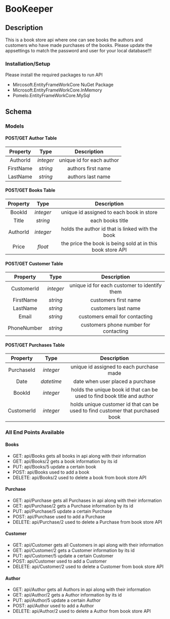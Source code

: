 # BooKeeper

## Description
 This is a book store api where one can see books the authors and customers who have made purchases of the books.
 Please update the appsettings to match the password and user for your local database!!!
 
 ### Installation/Setup
 Please install the required packages to run API
 - Mircosoft.EntityFrameWorkCore NuGet Package
 - Microsoft.EntityFrameWorkCore.InMemory
 - Pomelo.EntityFrameWorkCore.MySql


## Schema 

### Models

#### POST/GET Author Table

| Property | Type | Description |
| :---: | :---: |  :---: | 
| AuthorId | *integer*| unique id for each author |
| FirstName | *string* | authors first name |
| LastName | *string* | authors last name |

#### POST/GET Books Table
| Property | Type | Description |
| :---: | :---: |  :---: | 
| BookId | *integer* | unique id assigned to each book in store |
| Title | *string* |  each books title |
| AuthorId | *integer* |  holds the author id that is linked with the book | 
| Price | *float* | the price the book is being sold at in this book store API |

#### POST/GET Customer Table

| Property | Type | Description |
| :---: | :---: |  :---: | 
| CustomerId | *integer*| unique id for each customer to identify them |
| FirstName | *string* | customers first name  |
| LastName | *string* | customers  last name |
| Email    | *string* | customers email for contacting |
| PhoneNumber | *string* | customers phone number for contacting |

#### POST/GET Purchases Table
| Property | Type | Description |
| :---: | :---: |  :---: | 
| PurchaseId | *integer* | unique id assigned to each purchase made |
| Date | *datetime* |  date when user placed a purchase |
| BookId | *integer* |  holds the unique book id that can be used to find book title and author | 
| CustomerId | *integer* | holds unique customer id that can be used to find customer that purchased book | 

### All End Points Available 
#### Books 
- GET: api/Books gets all books in api along with their information
- GET: api/Books/2 gets a book information by its id
- PUT: api/Books/5 update a certain book
- POST: api/Books used to add a book 
- DELETE: api/Books/2 used to delete a book from book store API
#### Purchase
- GET: api/Purchase gets all Purchases in api along with their information
- GET: api/Purchase/2 gets a Purchase information by its id
- PUT: api/Purchase/5 update a certain Purchase
- POST: api/Purchase used to add a Purchase 
- DELETE: api/Purchase/2 used to delete a Purchase from book store API
#### Customer
- GET: api/Customer gets all Customers in api along with their information
- GET: api/Customer/2 gets a Customer information by its id
- PUT: api/Customer/5 update a certain Customer
- POST: api/Customer used to add a Customer 
- DELETE: api/Customer/2 used to delete a Customer from book store API
#### Author
- GET: api/Author gets all Authors in api along with their information
- GET: api/Author/2 gets a Author information by its id
- PUT: api/Author/5 update a certain Author
- POST: api/Author used to add a Author 
- DELETE: api/Author/2 used to delete a Author from book store API

